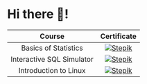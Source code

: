 # Hi there 👋!

| Course  | Certificate  |
|:-------------:|:---------------:|
| Basics of Statistics   | [![Stepik]()](http://example.com/) |
| Interactive SQL Simulator | [![Stepik](//placehold.it/150x100)](http://example.com/) |
| Introduction to Linux | [![Stepik](https://github.com/zkryaev/zkryaev/assets/101010457/2d6d0733-6a14-423b-a2c5-2ddaa3f6cda3)](https://stepik.org/cert/2180048?lang=en) |
